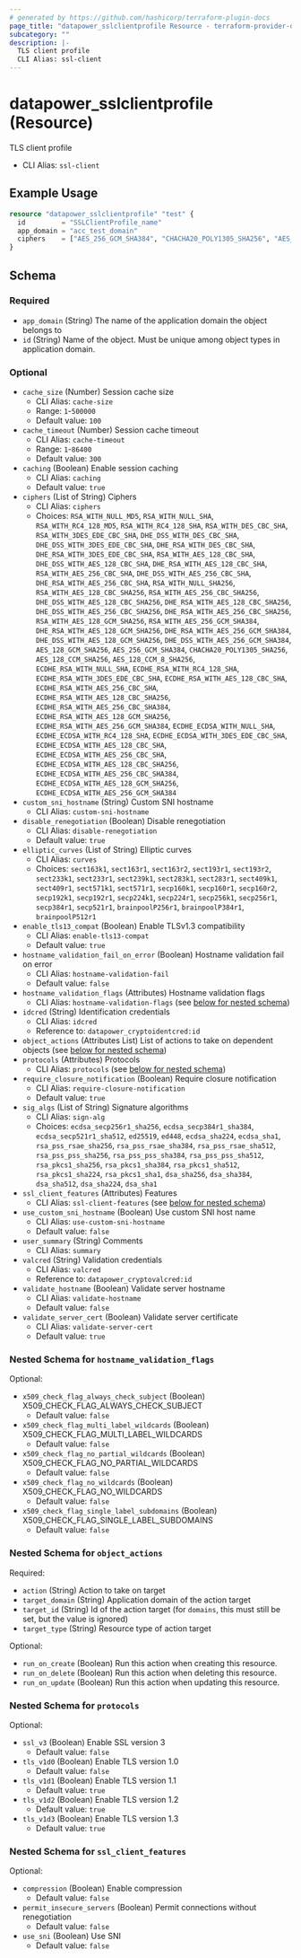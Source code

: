 ```yaml
---
# generated by https://github.com/hashicorp/terraform-plugin-docs
page_title: "datapower_sslclientprofile Resource - terraform-provider-datapower"
subcategory: ""
description: |-
  TLS client profile
  CLI Alias: ssl-client
---
```


# datapower_sslclientprofile (Resource)

TLS client profile
  - CLI Alias: `ssl-client`

## Example Usage

```terraform
resource "datapower_sslclientprofile" "test" {
  id         = "SSLClientProfile_name"
  app_domain = "acc_test_domain"
  ciphers    = ["AES_256_GCM_SHA384", "CHACHA20_POLY1305_SHA256", "AES_128_GCM_SHA256", "ECDHE_ECDSA_WITH_AES_256_GCM_SHA384", "ECDHE_ECDSA_WITH_AES_256_CBC_SHA384", "ECDHE_ECDSA_WITH_AES_128_GCM_SHA256", "ECDHE_ECDSA_WITH_AES_128_CBC_SHA256", "ECDHE_ECDSA_WITH_AES_256_CBC_SHA", "ECDHE_ECDSA_WITH_AES_128_CBC_SHA", "ECDHE_RSA_WITH_AES_256_GCM_SHA384", "ECDHE_RSA_WITH_AES_256_CBC_SHA384", "ECDHE_RSA_WITH_AES_128_GCM_SHA256", "ECDHE_RSA_WITH_AES_128_CBC_SHA256", "ECDHE_RSA_WITH_AES_256_CBC_SHA", "ECDHE_RSA_WITH_AES_128_CBC_SHA", "DHE_RSA_WITH_AES_256_GCM_SHA384", "DHE_RSA_WITH_AES_256_CBC_SHA256", "DHE_RSA_WITH_AES_128_GCM_SHA256", "DHE_RSA_WITH_AES_128_CBC_SHA256", "DHE_RSA_WITH_AES_256_CBC_SHA", "DHE_RSA_WITH_AES_128_CBC_SHA", ]
}
```

<!-- schema generated by tfplugindocs -->
## Schema

### Required

- `app_domain` (String) The name of the application domain the object belongs to
- `id` (String) Name of the object. Must be unique among object types in application domain.

### Optional

- `cache_size` (Number) Session cache size
  - CLI Alias: `cache-size`
  - Range: `1`-`500000`
  - Default value: `100`
- `cache_timeout` (Number) Session cache timeout
  - CLI Alias: `cache-timeout`
  - Range: `1`-`86400`
  - Default value: `300`
- `caching` (Boolean) Enable session caching
  - CLI Alias: `caching`
  - Default value: `true`
- `ciphers` (List of String) Ciphers
  - CLI Alias: `ciphers`
  - Choices: `RSA_WITH_NULL_MD5`, `RSA_WITH_NULL_SHA`, `RSA_WITH_RC4_128_MD5`, `RSA_WITH_RC4_128_SHA`, `RSA_WITH_DES_CBC_SHA`, `RSA_WITH_3DES_EDE_CBC_SHA`, `DHE_DSS_WITH_DES_CBC_SHA`, `DHE_DSS_WITH_3DES_EDE_CBC_SHA`, `DHE_RSA_WITH_DES_CBC_SHA`, `DHE_RSA_WITH_3DES_EDE_CBC_SHA`, `RSA_WITH_AES_128_CBC_SHA`, `DHE_DSS_WITH_AES_128_CBC_SHA`, `DHE_RSA_WITH_AES_128_CBC_SHA`, `RSA_WITH_AES_256_CBC_SHA`, `DHE_DSS_WITH_AES_256_CBC_SHA`, `DHE_RSA_WITH_AES_256_CBC_SHA`, `RSA_WITH_NULL_SHA256`, `RSA_WITH_AES_128_CBC_SHA256`, `RSA_WITH_AES_256_CBC_SHA256`, `DHE_DSS_WITH_AES_128_CBC_SHA256`, `DHE_RSA_WITH_AES_128_CBC_SHA256`, `DHE_DSS_WITH_AES_256_CBC_SHA256`, `DHE_RSA_WITH_AES_256_CBC_SHA256`, `RSA_WITH_AES_128_GCM_SHA256`, `RSA_WITH_AES_256_GCM_SHA384`, `DHE_RSA_WITH_AES_128_GCM_SHA256`, `DHE_RSA_WITH_AES_256_GCM_SHA384`, `DHE_DSS_WITH_AES_128_GCM_SHA256`, `DHE_DSS_WITH_AES_256_GCM_SHA384`, `AES_128_GCM_SHA256`, `AES_256_GCM_SHA384`, `CHACHA20_POLY1305_SHA256`, `AES_128_CCM_SHA256`, `AES_128_CCM_8_SHA256`, `ECDHE_RSA_WITH_NULL_SHA`, `ECDHE_RSA_WITH_RC4_128_SHA`, `ECDHE_RSA_WITH_3DES_EDE_CBC_SHA`, `ECDHE_RSA_WITH_AES_128_CBC_SHA`, `ECDHE_RSA_WITH_AES_256_CBC_SHA`, `ECDHE_RSA_WITH_AES_128_CBC_SHA256`, `ECDHE_RSA_WITH_AES_256_CBC_SHA384`, `ECDHE_RSA_WITH_AES_128_GCM_SHA256`, `ECDHE_RSA_WITH_AES_256_GCM_SHA384`, `ECDHE_ECDSA_WITH_NULL_SHA`, `ECDHE_ECDSA_WITH_RC4_128_SHA`, `ECDHE_ECDSA_WITH_3DES_EDE_CBC_SHA`, `ECDHE_ECDSA_WITH_AES_128_CBC_SHA`, `ECDHE_ECDSA_WITH_AES_256_CBC_SHA`, `ECDHE_ECDSA_WITH_AES_128_CBC_SHA256`, `ECDHE_ECDSA_WITH_AES_256_CBC_SHA384`, `ECDHE_ECDSA_WITH_AES_128_GCM_SHA256`, `ECDHE_ECDSA_WITH_AES_256_GCM_SHA384`
- `custom_sni_hostname` (String) Custom SNI hostname
  - CLI Alias: `custom-sni-hostname`
- `disable_renegotiation` (Boolean) Disable renegotiation
  - CLI Alias: `disable-renegotiation`
  - Default value: `true`
- `elliptic_curves` (List of String) Elliptic curves
  - CLI Alias: `curves`
  - Choices: `sect163k1`, `sect163r1`, `sect163r2`, `sect193r1`, `sect193r2`, `sect233k1`, `sect233r1`, `sect239k1`, `sect283k1`, `sect283r1`, `sect409k1`, `sect409r1`, `sect571k1`, `sect571r1`, `secp160k1`, `secp160r1`, `secp160r2`, `secp192k1`, `secp192r1`, `secp224k1`, `secp224r1`, `secp256k1`, `secp256r1`, `secp384r1`, `secp521r1`, `brainpoolP256r1`, `brainpoolP384r1`, `brainpoolP512r1`
- `enable_tls13_compat` (Boolean) Enable TLSv1.3 compatibility
  - CLI Alias: `enable-tls13-compat`
  - Default value: `true`
- `hostname_validation_fail_on_error` (Boolean) Hostname validation fail on error
  - CLI Alias: `hostname-validation-fail`
  - Default value: `false`
- `hostname_validation_flags` (Attributes) Hostname validation flags
  - CLI Alias: `hostname-validation-flags` (see [below for nested schema](#nestedatt--hostname_validation_flags))
- `idcred` (String) Identification credentials
  - CLI Alias: `idcred`
  - Reference to: `datapower_cryptoidentcred:id`
- `object_actions` (Attributes List) List of actions to take on dependent objects (see [below for nested schema](#nestedatt--object_actions))
- `protocols` (Attributes) Protocols
  - CLI Alias: `protocols` (see [below for nested schema](#nestedatt--protocols))
- `require_closure_notification` (Boolean) Require closure notification
  - CLI Alias: `require-closure-notification`
  - Default value: `true`
- `sig_algs` (List of String) Signature algorithms
  - CLI Alias: `sign-alg`
  - Choices: `ecdsa_secp256r1_sha256`, `ecdsa_secp384r1_sha384`, `ecdsa_secp521r1_sha512`, `ed25519`, `ed448`, `ecdsa_sha224`, `ecdsa_sha1`, `rsa_pss_rsae_sha256`, `rsa_pss_rsae_sha384`, `rsa_pss_rsae_sha512`, `rsa_pss_pss_sha256`, `rsa_pss_pss_sha384`, `rsa_pss_pss_sha512`, `rsa_pkcs1_sha256`, `rsa_pkcs1_sha384`, `rsa_pkcs1_sha512`, `rsa_pkcs1_sha224`, `rsa_pkcs1_sha1`, `dsa_sha256`, `dsa_sha384`, `dsa_sha512`, `dsa_sha224`, `dsa_sha1`
- `ssl_client_features` (Attributes) Features
  - CLI Alias: `ssl-client-features` (see [below for nested schema](#nestedatt--ssl_client_features))
- `use_custom_sni_hostname` (Boolean) Use custom SNI host name
  - CLI Alias: `use-custom-sni-hostname`
  - Default value: `false`
- `user_summary` (String) Comments
  - CLI Alias: `summary`
- `valcred` (String) Validation credentials
  - CLI Alias: `valcred`
  - Reference to: `datapower_cryptovalcred:id`
- `validate_hostname` (Boolean) Validate server hostname
  - CLI Alias: `validate-hostname`
  - Default value: `false`
- `validate_server_cert` (Boolean) Validate server certificate
  - CLI Alias: `validate-server-cert`
  - Default value: `true`

<a id="nestedatt--hostname_validation_flags"></a>
### Nested Schema for `hostname_validation_flags`

Optional:

- `x509_check_flag_always_check_subject` (Boolean) X509_CHECK_FLAG_ALWAYS_CHECK_SUBJECT
  - Default value: `false`
- `x509_check_flag_multi_label_wildcards` (Boolean) X509_CHECK_FLAG_MULTI_LABEL_WILDCARDS
  - Default value: `false`
- `x509_check_flag_no_partial_wildcards` (Boolean) X509_CHECK_FLAG_NO_PARTIAL_WILDCARDS
  - Default value: `false`
- `x509_check_flag_no_wildcards` (Boolean) X509_CHECK_FLAG_NO_WILDCARDS
  - Default value: `false`
- `x509_check_flag_single_label_subdomains` (Boolean) X509_CHECK_FLAG_SINGLE_LABEL_SUBDOMAINS
  - Default value: `false`


<a id="nestedatt--object_actions"></a>
### Nested Schema for `object_actions`

Required:

- `action` (String) Action to take on target
- `target_domain` (String) Application domain of the action target
- `target_id` (String) Id of the action target (for `domains`, this must still be set, but the value is ignored)
- `target_type` (String) Resource type of action target

Optional:

- `run_on_create` (Boolean) Run this action when creating this resource.
- `run_on_delete` (Boolean) Run this action when deleting this resource.
- `run_on_update` (Boolean) Run this action when updating this resource.


<a id="nestedatt--protocols"></a>
### Nested Schema for `protocols`

Optional:

- `ssl_v3` (Boolean) Enable SSL version 3
  - Default value: `false`
- `tls_v1d0` (Boolean) Enable TLS version 1.0
  - Default value: `false`
- `tls_v1d1` (Boolean) Enable TLS version 1.1
  - Default value: `true`
- `tls_v1d2` (Boolean) Enable TLS version 1.2
  - Default value: `true`
- `tls_v1d3` (Boolean) Enable TLS version 1.3
  - Default value: `true`


<a id="nestedatt--ssl_client_features"></a>
### Nested Schema for `ssl_client_features`

Optional:

- `compression` (Boolean) Enable compression
  - Default value: `false`
- `permit_insecure_servers` (Boolean) Permit connections without renegotiation
  - Default value: `false`
- `use_sni` (Boolean) Use SNI
  - Default value: `false`
